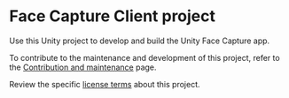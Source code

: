 # Face Capture Client project

Use this Unity project to develop and build the Unity Face Capture app.

To contribute to the maintenance and development of this project, refer to the [Contribution and maintenance](../../../CONTRIBUTING.md) page.

Review the specific [license terms](LICENSE.md) about this project.
